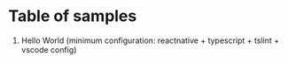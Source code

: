 # Table of samples

1. Hello World (minimum configuration: reactnative + typescript + tslint + vscode config)